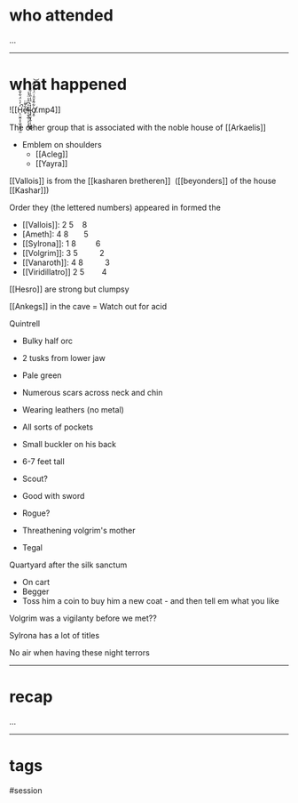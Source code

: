 # who attended

...

---
# what happened

![[H̵̨̤̫̭͔͔͖̜̥̘̖̫̒̒͛̈́͋̌̑͘̚e̴̛̠͋͌̈̕l̵̖̱͓̲̜͕̖͓̝͐͆̓̾̈́̾͜l̴̡̥̬͓̭̜͎͖̙̦̽̀̈́̒̎͐̍̏̉ờ̸͙̮͋͂̊̆̎͑̈́͒̽̿̓͝.mp4]]

The other group that is associated with the noble house of [[Arkaelis]]
- Emblem on shoulders
	- [[Acleg]]
	- [[Yayra]]

[[Vallois]] is from the [[kasharen bretheren]]  ([[beyonders]] of the house [[Kashar]]) 

Order they (the lettered numbers) appeared in formed the

- [[Vallois]]: 2 5    8
- [Ameth]: 4 8       5
- [[Sylrona]]: 1 8         6
- [[Volgrim]]: 3 5          2
- [[Vanaroth]]: 4 8          3
- [[Viridillatro]] 2 5        4

[[Hesro]] are strong but clumpsy

[[Ankegs]] in the cave = Watch out for acid

Quintrell

- Bulky half orc
- 2 tusks from lower jaw
- Pale green
- Numerous scars across neck and chin
- Wearing leathers (no metal)
- All sorts of pockets
- Small buckler on his back
- 6-7 feet tall

- Scout?
- Good with sword
- Rogue?
- Threathening volgrim's mother
- Tegal

Quartyard after the silk sanctum

- On cart
- Begger
- Toss him a coin to buy him a new coat - and then tell em what you like

Volgrim was a vigilanty before we met??

Sylrona has a lot of titles

No air when having these night terrors

---
# recap

...

---
# tags

#session